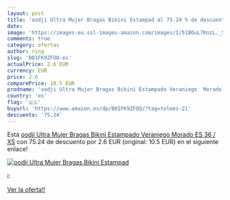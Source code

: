 ```yaml
---
layout: post
title: 'oodji Ultra Mujer Bragas Bikini Estampad al 75.24 % de descuento'
date: 
image: 'https://images-eu.ssl-images-amazon.com/images/I/51BOuL7KnzL._SL200_.jpg'
comments: true
category: ofertas
author: ring
slug: 'B01FK9ZFOQ-es'
actualPrice: 2.6 EUR
currency: EUR
price: 2.6
comparePrice: 10.5 EUR
prodname: 'oodji Ultra Mujer Bragas Bikini Estampado Veraniego  Morado  ES 36 / XS'
country: 'es'
flag: '🇪🇸'
buyurl: 'https://www.amazon.es/dp/B01FK9ZFOQ/?tag=tolees-21'
descuento: '75.24'
---
```


Está [oodji Ultra Mujer Bragas Bikini Estampado Veraniego  Morado  ES 36 / XS](https://www.amazon.es/dp/B01FK9ZFOQ/?tag=tolees-21) con 75.24 de descuento por 2.6 EUR (original: 10.5 EUR) en el siguiente enlace!

[![oodji Ultra Mujer Bragas Bikini Estampad](https://images-eu.ssl-images-amazon.com/images/I/51BOuL7KnzL._SL200_.jpg)](https://www.amazon.es/dp/B01FK9ZFOQ/?tag=tolees-21)

ℹ️:


[Ver la oferta!!](https://www.amazon.es/dp/B01FK9ZFOQ/?tag=tolees-21)
